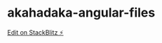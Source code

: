 # akahadaka-angular-files

[Edit on StackBlitz ⚡️](https://stackblitz.com/edit/akahadaka-angular-files)
